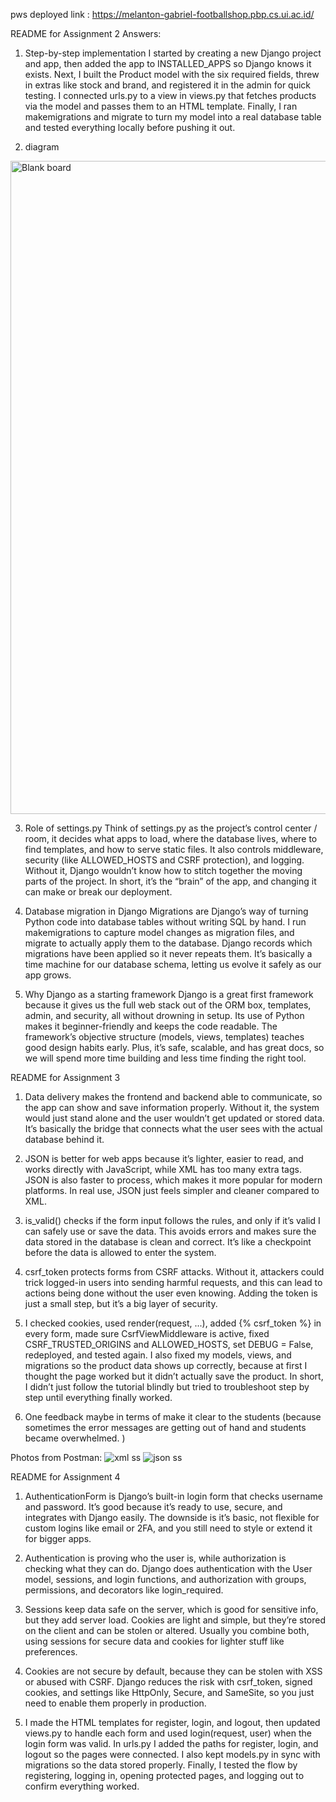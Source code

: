 pws deployed link : https://melanton-gabriel-footballshop.pbp.cs.ui.ac.id/

README for Assignment 2
Answers:
1. Step-by-step implementation
I started by creating a new Django project and app, then added the app to INSTALLED_APPS so Django knows it exists. Next, I built the Product model with the six required fields, threw in extras like stock and brand, and registered it in the admin for quick testing. I connected urls.py to a view in views.py that fetches products via the model and passes them to an HTML template. Finally, I ran makemigrations and migrate to turn my model into a real database table and tested everything locally before pushing it out.

2. diagram
<img width="1572" height="1045" alt="Blank board" src="https://github.com/user-attachments/assets/c18a704e-1b69-466b-a613-58616df4e39a" />


3. Role of settings.py
Think of settings.py as the project’s control center / room, it decides what apps to load, where the database lives, where to find templates, and how to serve static files. It also controls middleware, security (like ALLOWED_HOSTS and CSRF protection), and logging. Without it, Django wouldn’t know how to stitch together the moving parts of the project. In short, it’s the “brain” of the app, and changing it can make or break our deployment.

4. Database migration in Django
Migrations are Django’s way of turning Python code into database tables without writing SQL by hand. I run makemigrations to capture model changes as migration files, and migrate to actually apply them to the database. Django records which migrations have been applied so it never repeats them. It’s basically a time machine for our database schema, letting us evolve it safely as our app grows.

5. Why Django as a starting framework
Django is a great first framework because it gives us the full web stack out of the ORM box, templates, admin, and security, all without drowning in setup. Its use of Python makes it beginner-friendly and keeps the code readable. The framework’s objective structure (models, views, templates) teaches good design habits early. Plus, it’s safe, scalable, and has great docs, so we will spend more time building and less time finding the right tool.

README for Assignment 3
1. Data delivery makes the frontend and backend able to communicate, so the app can show and save information properly. Without it, the system would just stand alone and the user wouldn’t get updated or stored data. It’s basically the bridge that connects what the user sees with the actual database behind it.

2. JSON is better for web apps because it’s lighter, easier to read, and works directly with JavaScript, while XML has too many extra tags. JSON is also faster to process, which makes it more popular for modern platforms. In real use, JSON just feels simpler and cleaner compared to XML.

3. is_valid() checks if the form input follows the rules, and only if it’s valid I can safely use or save the data. This avoids errors and makes sure the data stored in the database is clean and correct. It’s like a checkpoint before the data is allowed to enter the system.

4. csrf_token protects forms from CSRF attacks. Without it, attackers could trick logged-in users into sending harmful requests, and this can lead to actions being done without the user even knowing. Adding the token is just a small step, but it’s a big layer of security.

5. I checked cookies, used render(request, ...), added {% csrf_token %} in every form, made sure CsrfViewMiddleware is active, fixed CSRF_TRUSTED_ORIGINS and ALLOWED_HOSTS, set DEBUG = False, redeployed, and tested again. I also fixed my models, views, and migrations so the product data shows up correctly, because at first I thought the page worked but it didn’t actually save the product. In short, I didn’t just follow the tutorial blindly but tried to troubleshoot step by step until everything finally worked.

6. One feedback maybe in terms of make it clear to the students (because sometimes the error messages are getting out of hand and students became overwhelmed.
)

Photos from Postman:
![xml ss](https://github.com/user-attachments/assets/2933a715-94bf-42f4-8725-dc2c6fcf271f)
![json ss](https://github.com/user-attachments/assets/3fa253e9-c6d9-467e-8c36-9e564c6b178a)

README for Assignment 4
1. AuthenticationForm is Django’s built-in login form that checks username and password. It’s good because it’s ready to use, secure, and integrates with Django easily. The downside is it’s basic, not flexible for custom logins like email or 2FA, and you still need to style or extend it for bigger apps.

2. Authentication is proving who the user is, while authorization is checking what they can do. Django does authentication with the User model, sessions, and login functions, and authorization with groups, permissions, and decorators like login_required.

3. Sessions keep data safe on the server, which is good for sensitive info, but they add server load. Cookies are light and simple, but they’re stored on the client and can be stolen or altered. Usually you combine both, using sessions for secure data and cookies for lighter stuff like preferences.

4. Cookies are not secure by default, because they can be stolen with XSS or abused with CSRF. Django reduces the risk with csrf_token, signed cookies, and settings like HttpOnly, Secure, and SameSite, so you just need to enable them properly in production.

5. I made the HTML templates for register, login, and logout, then updated views.py to handle each form and used login(request, user) when the login form was valid. In urls.py I added the paths for register, login, and logout so the pages were connected. I also kept models.py in sync with migrations so the data stored properly. Finally, I tested the flow by registering, logging in, opening protected pages, and logging out to confirm everything worked.


